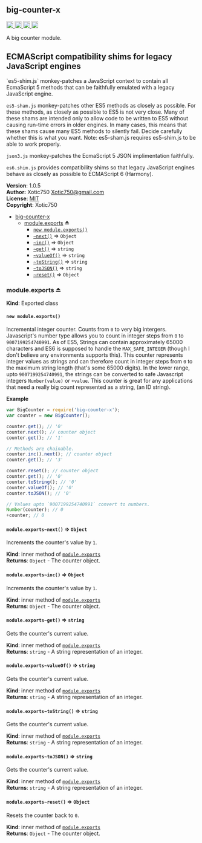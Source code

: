 <a name="module_big-counter-x"></a>
## big-counter-x
<a href="https://travis-ci.org/Xotic750/big-counter-x"
title="Travis status">
<img src="https://travis-ci.org/Xotic750/big-counter-x.svg?branch=master"
alt="Travis status" height="18">
</a>
<a href="https://david-dm.org/Xotic750/big-counter-x"
title="Dependency status">
<img src="https://david-dm.org/Xotic750/big-counter-x.svg"
alt="Dependency status" height="18"/>
</a>
<a href="https://david-dm.org/Xotic750/big-counter-x#info=devDependencies"
title="devDependency status">
<img src="https://david-dm.org/Xotic750/big-counter-x/dev-status.svg"
alt="devDependency status" height="18"/>
</a>
<a href="https://badge.fury.io/js/big-counter-x" title="npm version">
<img src="https://badge.fury.io/js/big-counter-x.svg"
alt="npm version" height="18">
</a>

A big counter module.

<h2>ECMAScript compatibility shims for legacy JavaScript engines</h2>
`es5-shim.js` monkey-patches a JavaScript context to contain all EcmaScript 5
methods that can be faithfully emulated with a legacy JavaScript engine.

`es5-sham.js` monkey-patches other ES5 methods as closely as possible.
For these methods, as closely as possible to ES5 is not very close.
Many of these shams are intended only to allow code to be written to ES5
without causing run-time errors in older engines. In many cases,
this means that these shams cause many ES5 methods to silently fail.
Decide carefully whether this is what you want. Note: es5-sham.js requires
es5-shim.js to be able to work properly.

`json3.js` monkey-patches the EcmaScript 5 JSON implimentation faithfully.

`es6.shim.js` provides compatibility shims so that legacy JavaScript engines
behave as closely as possible to ECMAScript 6 (Harmony).

**Version**: 1.0.5  
**Author:** Xotic750 <Xotic750@gmail.com>  
**License**: [MIT](&lt;https://opensource.org/licenses/MIT&gt;)  
**Copyright**: Xotic750  

* [big-counter-x](#module_big-counter-x)
    * [module.exports](#exp_module_big-counter-x--module.exports) ⏏
        * [`new module.exports()`](#new_module_big-counter-x--module.exports_new)
        * [`~next()`](#module_big-counter-x--module.exports..next) ⇒ <code>Object</code>
        * [`~inc()`](#module_big-counter-x--module.exports..inc) ⇒ <code>Object</code>
        * [`~get()`](#module_big-counter-x--module.exports..get) ⇒ <code>string</code>
        * [`~valueOf()`](#module_big-counter-x--module.exports..valueOf) ⇒ <code>string</code>
        * [`~toString()`](#module_big-counter-x--module.exports..toString) ⇒ <code>string</code>
        * [`~toJSON()`](#module_big-counter-x--module.exports..toJSON) ⇒ <code>string</code>
        * [`~reset()`](#module_big-counter-x--module.exports..reset) ⇒ <code>Object</code>

<a name="exp_module_big-counter-x--module.exports"></a>
### module.exports ⏏
**Kind**: Exported class  
<a name="new_module_big-counter-x--module.exports_new"></a>
#### `new module.exports()`
Incremental integer counter. Counts from `0` to very big intergers.
Javascript's number type allows you to count in integer steps
from `0` to `9007199254740991`. As of ES5, Strings can contain
approximately 65000 characters and ES6 is supposed to handle
the `MAX_SAFE_INTEGER` (though I don't believe any environments supports
this). This counter represents integer values as strings and can therefore
count in integer steps from `0` to the maximum string length (that's some
65000 digits). In the lower range, upto `9007199254740991`, the strings can
be converted to safe Javascript integers `Number(value)` or `+value`. This
counter is great for any applications that need a really big count
represented as a string, (an ID string).

**Example**  
```js
var BigCounter = require('big-counter-x');
var counter = new BigCounter();

counter.get(); // '0'
counter.next(); // counter object
counter.get(); // '1'

// Methods are chainable.
counter.inc().next(); // counter object
counter.get(); // '3'

counter.reset(); // counter object
counter.get(); // '0'
counter.toString(); // '0'
counter.valueOf(); // '0'
counter.toJSON(); // '0'

// Values upto `9007199254740991` convert to numbers.
Number(counter); // 0
+counter; // 0
```
<a name="module_big-counter-x--module.exports..next"></a>
#### `module.exports~next()` ⇒ <code>Object</code>
Increments the counter's value by `1`.

**Kind**: inner method of <code>[module.exports](#exp_module_big-counter-x--module.exports)</code>  
**Returns**: <code>Object</code> - The counter object.  
<a name="module_big-counter-x--module.exports..inc"></a>
#### `module.exports~inc()` ⇒ <code>Object</code>
Increments the counter's value by `1`.

**Kind**: inner method of <code>[module.exports](#exp_module_big-counter-x--module.exports)</code>  
**Returns**: <code>Object</code> - The counter object.  
<a name="module_big-counter-x--module.exports..get"></a>
#### `module.exports~get()` ⇒ <code>string</code>
Gets the counter's current value.

**Kind**: inner method of <code>[module.exports](#exp_module_big-counter-x--module.exports)</code>  
**Returns**: <code>string</code> - A string representation of an integer.  
<a name="module_big-counter-x--module.exports..valueOf"></a>
#### `module.exports~valueOf()` ⇒ <code>string</code>
Gets the counter's current value.

**Kind**: inner method of <code>[module.exports](#exp_module_big-counter-x--module.exports)</code>  
**Returns**: <code>string</code> - A string representation of an integer.  
<a name="module_big-counter-x--module.exports..toString"></a>
#### `module.exports~toString()` ⇒ <code>string</code>
Gets the counter's current value.

**Kind**: inner method of <code>[module.exports](#exp_module_big-counter-x--module.exports)</code>  
**Returns**: <code>string</code> - A string representation of an integer.  
<a name="module_big-counter-x--module.exports..toJSON"></a>
#### `module.exports~toJSON()` ⇒ <code>string</code>
Gets the counter's current value.

**Kind**: inner method of <code>[module.exports](#exp_module_big-counter-x--module.exports)</code>  
**Returns**: <code>string</code> - A string representation of an integer.  
<a name="module_big-counter-x--module.exports..reset"></a>
#### `module.exports~reset()` ⇒ <code>Object</code>
Resets the counter back to `0`.

**Kind**: inner method of <code>[module.exports](#exp_module_big-counter-x--module.exports)</code>  
**Returns**: <code>Object</code> - The counter object.  
